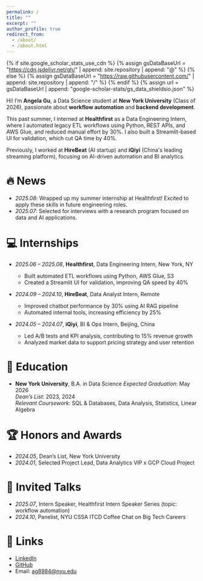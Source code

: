 ```yaml
---
permalink: /
title: ""
excerpt: ""
author_profile: true
redirect_from: 
  - /about/
  - /about.html
---
```


{% if site.google_scholar_stats_use_cdn %}
{% assign gsDataBaseUrl = "https://cdn.jsdelivr.net/gh/" | append: site.repository | append: "@" %}
{% else %}
{% assign gsDataBaseUrl = "https://raw.githubusercontent.com/" | append: site.repository | append: "/" %}
{% endif %}
{% assign url = gsDataBaseUrl | append: "google-scholar-stats/gs_data_shieldsio.json" %}

<span class='anchor' id='about-me'></span>

Hi! I’m **Angela Gu**, a Data Science student at **New York University** (Class of 2026), passionate about **workflow automation** and **backend development**.

This past summer, I interned at **Healthfirst** as a Data Engineering Intern, where I automated legacy ETL workflows using Python, REST APIs, and AWS Glue, and reduced manual effort by 30%. I also built a Streamlit-based UI for validation, which cut QA time by 40%.

Previously, I worked at **HireBeat** (AI startup) and **iQiyi** (China's leading streaming platform), focusing on AI-driven automation and BI analytics.

# 🔥 News
- *2025.08*: Wrapped up my summer internship at Healthfirst! Excited to apply these skills in future engineering roles.
- *2025.07*: Selected for interviews with a research program focused on data and AI applications.

# 💻 Internships
- *2025.06 – 2025.08*, **Healthfirst**, Data Engineering Intern, New York, NY  
  - Built automated ETL workflows using Python, AWS Glue, S3
  - Created a Streamlit UI for validation, improving QA speed by 40%

- *2024.09 – 2024.10*, **HireBeat**, Data Analyst Intern, Remote  
  - Improved chatbot performance by 30% using AI RAG pipeline  
  - Automated internal tools, increasing efficiency by 25%

- *2024.05 – 2024.07*, **iQiyi**, BI & Ops Intern, Beijing, China  
  - Led A/B tests and KPI analysis, contributing to 15% revenue growth  
  - Analyzed market data to support pricing strategy and user retention

# 📖 Education
- **New York University**, B.A. in Data Science 
  *Expected Graduation*: May 2026  
  *Dean’s List*: 2023, 2024  
  *Relevant Coursework*: SQL & Databases, Data Analysis, Statistics, Linear Algebra

# 🏆 Honors and Awards
- *2024.05*, Dean’s List, New York University  
- *2024.01*, Selected Project Lead, Data Analytics VIP x GCP Cloud Project

# 💬 Invited Talks
- *2025.07*, Intern Speaker, Healthfirst Intern Speaker Series (topic: workflow automation)  
- *2024.10*, Panelist, NYU CSSA ITCD Coffee Chat on Big Tech Careers

# 🔗 Links
- [LinkedIn](https://linkedin.com/in/anqi-gu-usa)  
- [GitHub](https://github.com/AngelaGu706)  
- Email: ag8984@nyu.edu
